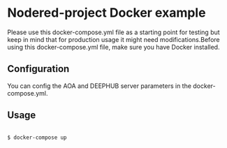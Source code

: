 # Nodered-project Docker example

Please use this docker-compose.yml file as a starting point for testing but keep in mind that for production usage it might need modifications.Before using this docker-compose.yml file, make sure you have Docker installed.

## Configuration

You can config the AOA and DEEPHUB server parameters in the docker-compose.yml.


## Usage

```

$ docker-compose up

```



